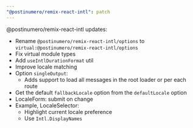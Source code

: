 ```yaml
---
"@postinumero/remix-react-intl": patch
---
```


@postinumero/remix-react-intl updates:

- Rename `@postinumero/remix-react-intl/options` to `virtual:@postinumero/remix-react-intl/options`
- Fix virtual module types
- Add `useIntlDurationFormat` util
- Improve locale matching
- Option `singleOutput`:
  - Adds support to load all messages in the root loader or per each route
- Get the default `fallbackLocale` option from the `defaultLocale` option
- LocaleForm: submit on change
- Example, LocaleSelector:
  - Highlight current locale preference
  - Use `Intl.DisplayNames`
